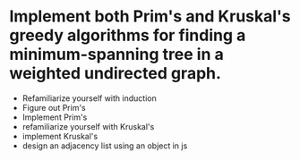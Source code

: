 # Implement both Prim's and Kruskal's greedy algorithms for finding a minimum-spanning tree in a weighted undirected graph.

- Refamiliarize yourself with induction
- Figure out Prim's
- Implement Prim's
- refamiliarize yourself with Kruskal's
- implement Kruskal's
- design an adjacency list using an object in js
